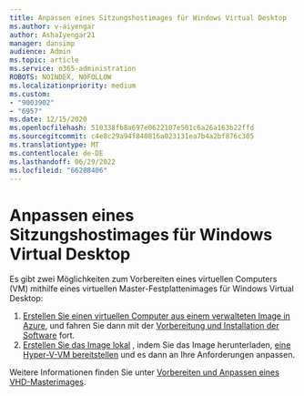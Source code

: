```yaml
---
title: Anpassen eines Sitzungshostimages für Windows Virtual Desktop
ms.author: v-aiyengar
author: AshaIyengar21
manager: dansimp
audience: Admin
ms.topic: article
ms.service: o365-administration
ROBOTS: NOINDEX, NOFOLLOW
ms.localizationpriority: medium
ms.custom:
- "9003902"
- "6957"
ms.date: 12/15/2020
ms.openlocfilehash: 510338fb8a697e0622107e501c6a26a163b22ffd
ms.sourcegitcommit: c4e8c29a94f840816a023131ea7b4a2bf876c305
ms.translationtype: MT
ms.contentlocale: de-DE
ms.lasthandoff: 06/29/2022
ms.locfileid: "66288406"
---
```

# <a name="customize-a-session-host-image-for-windows-virtual-desktop"></a>Anpassen eines Sitzungshostimages für Windows Virtual Desktop

Es gibt zwei Möglichkeiten zum Vorbereiten eines virtuellen Computers (VM) mithilfe eines virtuellen Master-Festplattenimages für Windows Virtual Desktop:

1. [Erstellen Sie einen virtuellen Computer aus einem verwalteten Image in Azure](https://go.microsoft.com/fwlink/?linkid=2127906), und fahren Sie dann mit der [Vorbereitung und Installation der Software](https://go.microsoft.com/fwlink/?linkid=2128064) fort.
1. [Erstellen Sie das Image lokal](https://go.microsoft.com/fwlink/?linkid=2128065) , indem Sie das Image herunterladen, [eine Hyper-V-VM bereitstellen](https://go.microsoft.com/fwlink/?linkid=2127907) und es dann an Ihre Anforderungen anpassen.

Weitere Informationen finden Sie unter [Vorbereiten und Anpassen eines VHD-Masterimages](https://go.microsoft.com/fwlink/?linkid=2127838).